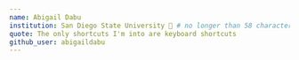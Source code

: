 ```yaml
---
name: Abigail Dabu 
institution: San Diego State University 🚩 # no longer than 58 characters
quote: The only shortcuts I'm into are keyboard shortcuts
github_user: abigaildabu
---
```

